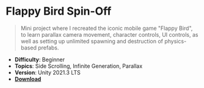 # Flappy Bird Spin-Off

> Mini project where I recreated the iconic mobile game "Flappy Bird", to learn parallax camera movement, character controls, UI controls, as well as setting up unlimited spawning and destruction of physics-based prefabs.

- **Difficulty**: Beginner
- **Topics**: Side Scrolling, Infinite Generation, Parallax
- **Version**: Unity 2021.3 LTS
- [**Download**](https://drive.google.com/file/d/1s7w_qsnlyw8In02ElTpzF6VHFESSHFFU/view?usp=share_link)
